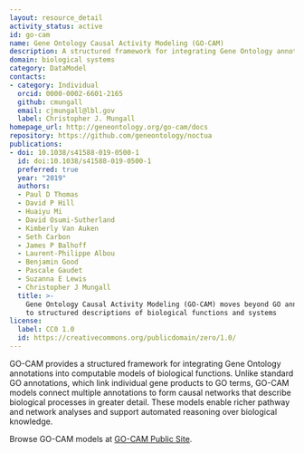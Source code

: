 ```yaml
---
layout: resource_detail
activity_status: active
id: go-cam
name: Gene Ontology Causal Activity Modeling (GO-CAM)
description: A structured framework for integrating Gene Ontology annotations into computable models of biological functions.
domain: biological systems
category: DataModel
contacts:
- category: Individual
  orcid: 0000-0002-6601-2165
  github: cmungall
  email: cjmungall@lbl.gov
  label: Christopher J. Mungall
homepage_url: http://geneontology.org/go-cam/docs
repository: https://github.com/geneontology/noctua
publications:
- doi: 10.1038/s41588-019-0500-1
  id: doi:10.1038/s41588-019-0500-1
  preferred: true
  year: "2019"
  authors:
  - Paul D Thomas
  - David P Hill
  - Huaiyu Mi
  - David Osumi-Sutherland
  - Kimberly Van Auken
  - Seth Carbon
  - James P Balhoff
  - Laurent-Philippe Albou
  - Benjamin Good
  - Pascale Gaudet
  - Suzanna E Lewis
  - Christopher J Mungall
  title: >-
    Gene Ontology Causal Activity Modeling (GO-CAM) moves beyond GO annotations
    to structured descriptions of biological functions and systems
license:
  label: CC0 1.0
  id: https://creativecommons.org/publicdomain/zero/1.0/
---
```


GO-CAM provides a structured framework for integrating Gene Ontology annotations into 
computable models of biological functions. Unlike standard GO annotations, which link 
individual gene products to GO terms, GO-CAM models connect multiple annotations to 
form causal networks that describe biological processes in greater detail. These models 
enable richer pathway and network analyses and support automated reasoning over 
biological knowledge.

Browse GO-CAM models at [GO-CAM Public Site](http://geneontology.org/go-cam).
